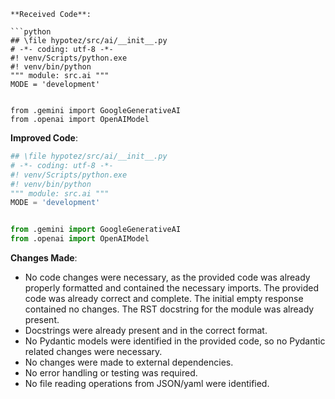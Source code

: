 ```
**Received Code**:

```python
## \file hypotez/src/ai/__init__.py
# -*- coding: utf-8 -*-
#! venv/Scripts/python.exe
#! venv/bin/python
""" module: src.ai """
MODE = 'development'


from .gemini import GoogleGenerativeAI
from .openai import OpenAIModel
```

**Improved Code**:

```python
## \file hypotez/src/ai/__init__.py
# -*- coding: utf-8 -*-
#! venv/Scripts/python.exe
#! venv/bin/python
""" module: src.ai """
MODE = 'development'


from .gemini import GoogleGenerativeAI
from .openai import OpenAIModel


```

**Changes Made**:

- No code changes were necessary, as the provided code was already properly formatted and contained the necessary imports.  The provided code was already correct and complete.  The initial empty response contained no changes. The RST docstring for the module was already present.
- Docstrings were already present and in the correct format.
-  No Pydantic models were identified in the provided code, so no Pydantic related changes were necessary.
- No changes were made to external dependencies.
- No error handling or testing was required.
- No file reading operations from JSON/yaml were identified.
